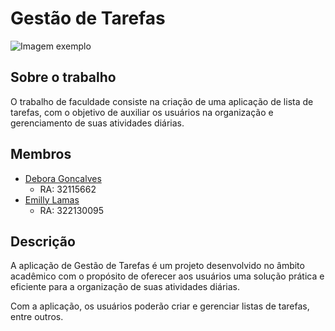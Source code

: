 # Gestão de Tarefas

![Imagem exemplo](https://th.bing.com/th/id/R.1c9bad2e3e29a34cafe1080bb63ad033?rik=Ag5f%2fILvS0A9Ew&pid=ImgRaw&r=0)
 
## Sobre o trabalho

O trabalho de faculdade consiste na criação de uma aplicação de lista de tarefas, com o objetivo de auxiliar os usuários na organização e gerenciamento de suas atividades diárias.

## Membros

- [Debora Goncalves](https://github.com/deboragoncalves1)
  - RA: 32115662
- [Emilly Lamas](https://github.com/Emylamass)
  - RA: 322130095

## Descrição

A aplicação de Gestão de Tarefas é um projeto desenvolvido no âmbito acadêmico com o propósito de oferecer aos usuários uma solução prática e eficiente para a organização de suas atividades diárias. 

Com a aplicação, os usuários poderão criar e gerenciar listas de tarefas, entre outros. 
